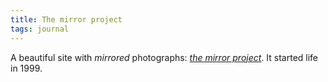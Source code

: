 ```yaml
---
title: The mirror project
tags: journal
---
```

A beautiful site with *mirrored* photographs: [<cite>the mirror project</cite>](https://www.mirrorproject.com). It started life in 1999.